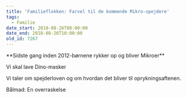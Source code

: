 ```yaml
---
title: 'Familieflokken: Farvel til de kommende Mikro-spejdere'
tags:
  - Familie
date_start: 2018-08-26T08:00:00
date_end: 2018-08-26T10:00:00
old_id: 7267
---
```

<p class="Textbody">**Sidste gang inden 2012-børnene rykker op og bliver Mikroer**</p><p class="Textbody">Vi skal lave Dino-masker</p><p class="Textbody">Vi taler om spejderloven og om hvordan det bliver til oprykningsaftenen.</p>

Bålmad: En overraskelse